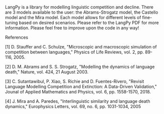 LangPy is a library for modelling linguistic competition and decline. There are 3 models available to the user: the Abrams-Strogatz model, the Castello model and the Mira model. Each model allows for different levels of fine-tuning based on desired scenarios. Please refer to the LangPy PDF for more information. Please feel free to improve upon the code in any way!


References

[1] D. Stauffer and C. Schulze, "Microscopic and macroscopic simulation of competition
    between languages," Physics of Life Reviews, vol. 2, pp. 89-116, 2005.

[2] D. M. Abrams and S. S. Strogatz, "Modelling the dynamics of language death," Nature, vol.
    424, 21 August 2003.

[3] C. Sutantawibul, P. Xiao, S. Richie and D. Fuentes-Rivero, "Revisit Language Modelling
    Competition and Extinction: A Data-Driven Validation," Jounal of Applied Mathematics
    and Physics, vol. 6, pp. 1558-1570, 2018.

[4] J. Mira and A. Paredes, "Interlinguistic similarity and language death dynamics,"
    Europhysics Letters, vol. 69, no. 6, pp. 1031-1034, 2005
